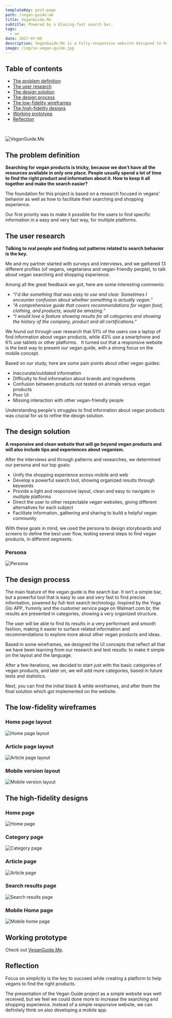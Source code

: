 ```yaml
---
templateKey: post-page
path: /vegan-guide-me
title: VeganGuide.Me
subtitle: Powered by a blazing-fast search bar.
tags:
  - ux
date: 2017-07-09
description: VeganGuide.Me is a fully-responsive website designed to help saving animals lives through sharing knowledge and tips and guiding your vegan shopping experience, powered by a blazing-fast search bar.
image: /img/ux-vegan-guide.jpg
---
```


## Table of contents

- [The problem definition](#the-problem-definition)
- [The user research](#the-user-research)
- [The design solution](#the-design-solution)
- [The design process](#the-design-process)
- [The low-fidelity wireframes](#the-low-fidelity-wireframes)
- [The high-fidelity designs](#the-high-fidelity-designs)
- [Working prototype](#working-prototype)
- [Reflection](#reflection)

<br/>

![VeganGuide.Me](/img/ux-vegan-guide-large.jpg)

<a id="the-problem-definition"></a>
## The problem definition 

**Searching for vegan products is tricky, because we don’t have all the resources available in only one place. People usually spend a lot of time to find the right product and information about it. How to keep it all together and make the search easier?**

The foundation for this project is based on a research focused in vegans' behavior as well as how to facilitate their searching and shopping experience. 

Our first priority was to make it possible for the users to find specific information in a easy and very fast way, for multiple platforms. 

<a id="the-user-research"></a>
## The user research

**Talking to real people and finding out patterns related to search behavior is the key.**

Me and my partner started with surveys and interviews, and we gathered 13 different profiles (of vegans, vegetarians and vegan-friendly people), to talk about vegan searching and shopping experience. 

Among all the great feedback we got, here are some interesting comments:

- *“I'd like something that was easy to use and clear. Sometimes I encounter confusion about whether something is actually vegan.”*  
- *"A comprehensive guide that covers recommendations for vegan food, clothing, and products, would be amazing.”* 
- *“I would love a feature showing results for all categories and showing the history of the company, product and all certifications.”* 

We found out through user research that 51% of the users use a laptop of find information about vegan products, while 43% use a smartphone and 6% use tablets or other platforms.
  
It turned out that a responsive website is the best way to present our vegan guide, with a strong focus on the mobile concept.  

Based on our study, here are some pain points about other vegan guides:

- Inaccurate/outdated information
- Difficulty to find information about brands and ingredients
- Confusion between products not tested on animals versus vegan products
- Poor UI 
- Missing interaction with other vegan-friendly people

Understanding people's struggles to find information about vegan products was crucial for us to refine the design solution.

<a id="the-design-solution"></a>
## The design solution

**A responsive and clean website that will go beyond vegan products and will also include tips and experiences about veganism.**

After the interviews and through patterns and researches, we determined our persona and our top goals:
- Unify the shopping experience across mobile and web
- Develop a powerful search tool, showing organized results through keywords
- Provide a light and responsive layout, clean and easy to navigate in multiple platforms
- Direct the user to other respectable vegan websites, giving different alternatives for each subject
- Facilitate information, gathering and sharing to build a helpful vegan community

With these goals in mind, we used the persona to design storyboards and screens to define the best user flow, testing several steps to find vegan products, in different segments. 

### Persona
![Persona](https://farm5.staticflickr.com/4218/35662538192_c141e98c06_h.jpg)

<a id="the-design-process"></a>
## The design process

The main feature of the vegan guide is the search bar. It isn’t a simple bar, but a powerful tool that is easy to use and very fast to find precise information, powered by full-text search technology. Inspired by the Yoga Glo APP, Yummly and the customer service page on Walmart.com.br, the results are presented in categories, showing a very organized structure. 

The user will be able to find its results in a very performant and smooth fashion, making it easier to surface related information and recommendations to explore more about other vegan products and ideas.  

Based in some wireframes, we designed the UI concepts that reflect all that we have been learning from our research and test results: to make it simple on the layout and the language.  

After a few iterations, we decided to start just with the basic categories of vegan products, and later on, we will add more categories, based in future tests and statistics.  

Next, you can find the initial black & white wireframes, and after them the final solution which got implemented on the website.

<a id="the-low-fidelity-wireframes"></a>
## The low-fidelity wireframes

### Home page layout
![Home page layout](https://farm5.staticflickr.com/4240/35831406215_ea92cb8ffb_h.jpg)

### Article page layout
![Article page layout](https://farm5.staticflickr.com/4284/35790899176_f6f9cfec2e_h.jpg)

### Mobile version layout
![Mobile version layout](https://farm5.staticflickr.com/4212/35831405815_f5508ce80d_h.jpg)

<a id="the-high-fidelity-designs"></a>
## The high-fidelity designs

### Home page
![Home page](https://farm5.staticflickr.com/4257/35790900796_b546d7afea_h.jpg)

### Category page
![Category page](https://farm5.staticflickr.com/4288/35790900606_26b166c131_h.jpg)

### Article page
![Article page](https://farm5.staticflickr.com/4231/35790900996_c67d23efae_h.jpg)

### Search results page
![Search results page](https://farm5.staticflickr.com/4277/35831408195_5ebc5d77ca_h.jpg)

### Mobile Home page
![Mobile home page](/img/ux-vegan-guide-mobile-hp.png)

<a id="working-prototype"></a>
## Working prototype
Check out <a href="http://veganguide.me" target="_blank">VeganGuide.Me</a>.

<a id="reflection"></a>
## Reflection 

Focus on simplicity is the key to succeed while creating a platform to help vegans to find the right products. 

The presentation of the Vegan Guide project as a simple website was well received, but we feel we could done more to increase the searching and shopping experience. Instead of a simple responsive website, we can definitely think on also developing a mobile app.